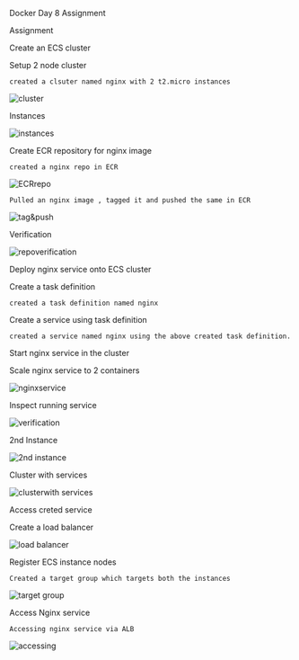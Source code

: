 Docker Day 8 Assignment

Assignment

Create an ECS cluster

Setup 2 node cluster 

```
created a clsuter named nginx with 2 t2.micro instances 
```
![cluster](https://github.com/tarungoel1995/assignments/blob/master/docker/docker8/meida2/cluster.png)

Instances

![instances](https://github.com/tarungoel1995/assignments/blob/master/docker/docker8/meida2/ECSinstances.png)

Create ECR repository for nginx image 

```
created a nginx repo in ECR
```
![ECRrepo](https://github.com/tarungoel1995/assignments/blob/master/docker/docker8/meida2/nginxECRrepo.png)

```
Pulled an nginx image , tagged it and pushed the same in ECR
```
![tag&push](https://github.com/tarungoel1995/assignments/blob/master/docker/docker8/meida2/tag%26push.png)

Verification

![repoverification](https://github.com/tarungoel1995/assignments/blob/master/docker/docker8/meida2/nginxECRrepo1.png)



Deploy nginx service onto ECS cluster

Create a task definition 

```
created a task definition named nginx
```
Create a service using task definition 

```
created a service named nginx using the above created task definition.
```

Start nginx service in the cluster 

Scale nginx service to 2 containers 

![nginxservice](https://github.com/tarungoel1995/assignments/blob/master/docker/docker8/meida2/nginxsevice.png)

Inspect running service 

![verification](https://github.com/tarungoel1995/assignments/blob/master/docker/docker8/meida2/firstinstance.png)

2nd Instance

![2nd instance](https://github.com/tarungoel1995/assignments/blob/master/docker/docker8/meida2/2ndinstance.png)

Cluster with services

![clusterwith services](https://github.com/tarungoel1995/assignments/blob/master/docker/docker8/meida2/clusterwithservice.png)


Access creted service

Create a load balancer 

![load balancer](https://github.com/tarungoel1995/assignments/blob/master/docker/docker8/meida2/loadbalanceractive.png)

Register ECS instance nodes 

```
Created a target group which targets both the instances 
```
![target group](https://github.com/tarungoel1995/assignments/blob/master/docker/docker8/meida2/targetgroupwithinstances.png)

Access Nginx service 

```
Accessing nginx service via ALB
```
![accessing](https://github.com/tarungoel1995/assignments/blob/master/docker/docker8/meida2/loadbalancer.png)
